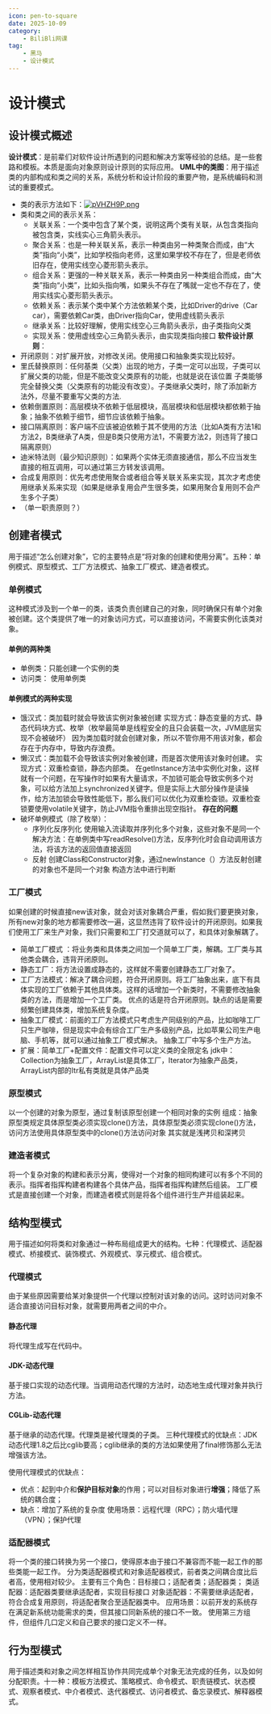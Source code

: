 ```yaml
---
icon: pen-to-square
date: 2025-10-09
category:
    - BiliBli网课
tag:
    - 黑马
    - 设计模式
---
```

# 设计模式
## 设计模式概述
**设计模式**：是前辈们对软件设计所遇到的问题和解决方案等经验的总结。是一些套路和模板。本质是面向对象原则设计原则的实际应用。
**UML中的类图**：用于描述类的内部构成和类之间的关系，系统分析和设计阶段的重要产物，是系统编码和测试的重要模式。
- 类的表示方法如下：[![pVHZH9P.png](https://s21.ax1x.com/2025/10/09/pVHZH9P.png)](https://imgchr.com/i/pVHZH9P)
- 类和类之间的表示关系：
    - 关联关系：一个类中包含了某个类，说明这两个类有关联，从包含类指向被包含类，实线实心三角箭头表示。
    - 聚合关系：也是一种关联关系，表示一种类由另一种类聚合而成，由“大类”指向“小类”，比如学校指向老师，这里如果学校不存在了，但是老师依旧存在，使用实线空心菱形箭头表示。
    - 组合关系：更强的一种关联关系，表示一种类由另一种类组合而成，由“大类”指向“小类”，比如头指向嘴，如果头不存在了嘴就一定也不存在了，使用实线实心菱形箭头表示。
    - 依赖关系：表示某个类中某个方法依赖某个类，比如Driver的drive（Car car），需要依赖Car类，由Driver指向Car，使用虚线箭头表示
    - 继承关系：比较好理解，使用实线空心三角箭头表示，由子类指向父类
    - 实现关系：使用虚线空心三角箭头表示，由实现类指向接口
**软件设计原则**：
- 开闭原则：对扩展开放，对修改关闭。使用接口和抽象类实现比较好。
- 里氏替换原则：任何基类（父类）出现的地方，子类一定可以出现，子类可以扩展父类的功能，但是不能改变父类原有的功能，也就是说在该位置 子类能够完全替换父类（父类原有的功能没有改变）。子类继承父类时，除了添加新方法外，尽量不要重写父类的方法.
- 依赖倒置原则：高层模块不依赖于低层模块，高层模块和低层模块都依赖于抽象；抽象不依赖于细节，细节应该依赖于抽象。
- 接口隔离原则：客户端不应该被迫依赖于其不使用的方法（比如A类有方法1和方法2，B类继承了A类，但是B类只使用方法1，不需要方法2，则违背了接口隔离原则）
- 迪米特法则（最少知识原则）：如果两个实体无须直接通信，那么不应当发生直接的相互调用，可以通过第三方转发该调用。
- 合成复用原则：优先考虑使用聚合或者组合等关联关系来实现，其次才考虑使用继承关系来实现（如果是继承复用会产生很多类，如果用聚合复用则不会产生多个子类）
- （单一职责原则？）

## 创建者模式
用于描述“怎么创建对象”，它的主要特点是“将对象的创建和使用分离”。五种：单例模式、原型模式、工厂方法模式、抽象工厂模式、建造者模式。
### 单例模式
这种模式涉及到一个单一的类，该类负责创建自己的对象，同时确保只有单个对象被创建。这个类提供了唯一的对象访问方式，可以直接访问，不需要实例化该类对象。
#### 单例的两种类
- 单例类：只能创建一个实例的类
- 访问类： 使用单例类
#### 单例模式的两种实现
- 饿汉式：类加载时就会导致该实例对象被创建
实现方式：静态变量的方式、静态代码块方式、枚举（枚举最简单是线程安全的且只会装载一次，JVM底层实现不会被破坏）
因为类加载时就会创建对象，所以不管你用不用该对象，都会存在于内存中，导致内存浪费。
- 懒汉式：类加载不会导致该实例对象被创建，而是首次使用该对象时创建。
实现方式：双重检查锁，静态内部类。
在getInstance方法中实例化对象，这样就有一个问题，在写操作时如果有大量请求，不加锁可能会导致实例多个对象，可以给方法加上synchronized关键字。但是实际上大部分操作是读操作，给方法加锁会导致性能低下，那么我们可以优化为双重检查锁。双重检查锁要使用volatile关键字，防止JVM指令重排出现空指针。
**存在的问题**
- 破坏单例模式（除了枚举）：
    - 序列化反序列化
    使用输入流读取并序列化多个对象，这些对象不是同一个
    解决方法：在单例类中写readResolve()方法，反序列化时会自动调用该方法，将该方法的返回值直接返回
    - 反射
    创建Class和Constructor对象，通过newInstance（）方法反射创建的对象也不是同一个对象
    构造方法中进行判断
### 工厂模式
如果创建的时候直接new该对象，就会对该对象耦合严重，假如我们要更换对象，所有new对象的地方都需要修改一遍，这显然违背了软件设计的开闭原则。如果我们使用工厂来生产对象，我们只需要和工厂打交道就可以了，和具体对象解耦了。
- 简单工厂模式 ：将业务类和具体类之间加一个简单工厂类，解耦。工厂类与其他类会耦合，违背开闭原则。
- 静态工厂：将方法设置成静态的，这样就不需要创建静态工厂对象了。
- 工厂方法模式：解决了耦合问题，符合开闭原则。将工厂抽象出来，底下有具体实现的工厂依赖于其他具体类。这样的话增加一个新类时，不需要修改抽象类的方法，而是增加一个工厂类。
优点的话是符合开闭原则。缺点的话是需要频繁创建具体类，增加系统复杂度。
- 抽象工厂模式：前面的工厂方法模式只考虑生产同级别的产品，比如咖啡工厂只生产咖啡，但是现实中会有综合工厂生产多级别产品，比如苹果公司生产电脑、手机等，就可以通过抽象工厂模式解决。
抽象工厂中写多个生产方法。
- 扩展：简单工厂+配置文件：配置文件可以定义类的全限定名
jdk中：Collection为抽象工厂，ArrayList是具体工厂，Iterator为抽象产品类，ArrayList内部的Itr私有类就是具体产品类
### 原型模式
以一个创建的对象为原型，通过复制该原型创建一个相同对象的实例
组成：抽象原型类规定具体原型类必须实现clone()方法，具体原型类必须实现clone()方法，访问方法使用具体原型类中的clone()方法访问对象
其实就是浅拷贝和深拷贝
### 建造者模式
将一个复杂对象的构建和表示分离，使得对一个对象的相同构建可以有多个不同的表示。指挥者指挥构建者构建各个具体产品，指挥者指挥构建然后组装。
工厂模式是直接创建一个对象，而建造者模式则是将各个组件进行生产并组装起来。


## 结构型模式
用于描述如何将类和对象通过一种布局组成更大的结构。七种：代理模式、适配器模式、桥接模式、装饰模式、外观模式、享元模式、组合模式。
### 代理模式
由于某些原因需要给某对象提供一个代理以控制对该对象的访问。这时访问对象不适合直接访问目标对象，就需要用两者之间的中介。
#### 静态代理
将代理生成写在代码中。
#### JDK-动态代理
基于接口实现的动态代理。当调用动态代理的方法时，动态地生成代理对象并执行方法。
#### CGLib-动态代理
基于继承的动态代理。代理类是被代理类的子类。
三种代理模式的优缺点：JDK动态代理1.8之后比cglib要高；cglib继承的类的方法如果使用了final修饰那么无法增强该方法。

使用代理模式的优缺点：
- 优点：起到中介和**保护目标对象**的作用；可以对目标对象进行**增强**；降低了系统的耦合度；
- 缺点：增加了系统的复杂度
使用场景：远程代理（RPC）；防火墙代理（VPN）；保护代理
### 适配器模式
将一个类的接口转换为另一个接口，使得原本由于接口不兼容而不能一起工作的那些类能一起工作。
分为类适配器模式和对象适配器模式，前者类之间耦合度比后者高，使用相对较少。
主要有三个角色：目标接口；适配者类；适配器类；
类适配器：适配器类要继承适配者，实现目标接口
对象适配器：不需要继承适配者，符合合成复用原则，将适配者聚合至适配器类中。
应用场景：以前开发的系统存在满足新系统功能需求的类，但其接口同新系统的接口不一致。
使用第三方组件，但组件几口定义和自己要求的接口定义不一样。

## 行为型模式
用于描述类和对象之间怎样相互协作共同完成单个对象无法完成的任务，以及如何分配职责。十一种：模板方法模式、策略模式、命令模式、职责链模式、状态模式、观察者模式、中介者模式、迭代器模式、访问者模式、备忘录模式、解释器模式。